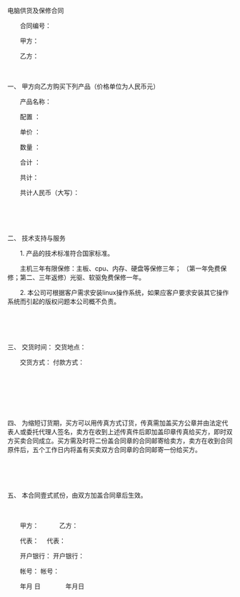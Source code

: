 



电脑供货及保修合同



 

　　合同编号：　　

　　甲方：

　　乙方：

　　

一、
甲方向乙方购买下列产品（价格单位为人民币元）

　　产品名称：

　　配置 ：

　　单价 ：

　　数量 ：

　　合计 ：

　　共计：

　　共计人民币（大写）：

　　

　　

二、
技术支持与服务

　　1. 产品的技术标准符合国家标准。

　　主机三年有限保修：主板、cpu、内存、硬盘等保修三年； （第一年免费保修；第二、三年返修）光驱、软驱免费保修一年。

　　2. 本公司可根据客户需求安装linux操作系统，如果应客户要求安装其它操作系统而引起的版权问题本公司概不负责。

　　

　　

三、
交货时间： 交货地点：

　　交货方式： 付款方式：

　　

　　

　　

四、
为缩短订货期，买方可以用传真方式订货，传真需加盖买方公章并由法定代表人或委托代理人签名，卖方在收到上述传真件后即加盖印章传真给买方，即时双方买卖合同成立。买方需及时将二份盖合同章的合同邮寄给卖方，卖方在收到合同原件后，五个工作日内将盖有买卖双方合同章的合同邮寄一份给买方。

　　

　　

五、
本合同壹式贰份，由双方加盖合同章后生效。　　

　　

　　甲方：　　　 乙方：

　　代表： 　代表：

　　开户银行： 开户银行：

　　帐号： 帐号：

　　年月 日　　　　年月日